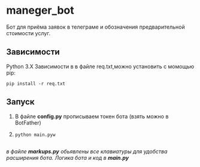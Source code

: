 # maneger_bot

Бот для приёма заявок в телеграме и обозначения предварительной стоимости услуг.

## Зависимости
Python 3.X
Зависимости в в файле req.txt,можно установить с момощью pip:

`pip install -r req.txt `
 
## Запуск
1) В файле **config.py** прописываем токен бота (взять можно в BotFather)

2) `python main.pyw`

## 

*в файле **markups.py** обьявлены все клавиатуры для удобства расширения бота. Логика бота и код в **main.py***
